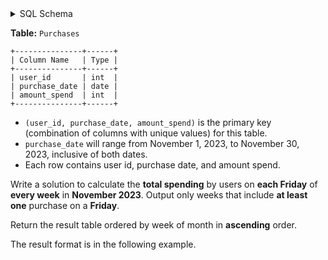 <details>
<summary> SQL Schema</summary>

```sql
DROP TABLE IF EXISTS Purchases;

CREATE TABLE IF NOT EXISTS
  Purchases (user_id int, purchase_date date, amount_spend int);

INSERT INTO
  Purchases 
VALUES
  (user_id, purchase_date, amount_spend) values ('11', '2023-11-07', '1126'),
  (user_id, purchase_date, amount_spend) values ('15', '2023-11-30', '7473'),
  (user_id, purchase_date, amount_spend) values ('17', '2023-11-14', '2414'),
  (user_id, purchase_date, amount_spend) values ('12', '2023-11-24', '9692'),
  (user_id, purchase_date, amount_spend) values ('8', '2023-11-03', '5117'),
  (user_id, purchase_date, amount_spend) values ('1', '2023-11-16', '5241'),
  (user_id, purchase_date, amount_spend) values ('10', '2023-11-12', '8266'),
  (user_id, purchase_date, amount_spend) values ('13', '2023-11-24', '12000');
```

</details>

**Table:** `Purchases`

```
+---------------+------+
| Column Name   | Type |
+---------------+------+
| user_id       | int  |
| purchase_date | date |
| amount_spend  | int  |
+---------------+------+
```

- `(user_id, purchase_date, amount_spend)` is the primary key (combination of columns with unique values) for this table.
- `purchase_date` will range from November 1, 2023, to November 30, 2023, inclusive of both dates.
- Each row contains user id, purchase date, and amount spend.

Write a solution to calculate the **total spending** by users on **each Friday** of **every week** in **November 2023**. Output only weeks that include **at least one** purchase on a **Friday**.

Return the result table ordered by week of month in **ascending** order.

The result format is in the following example.